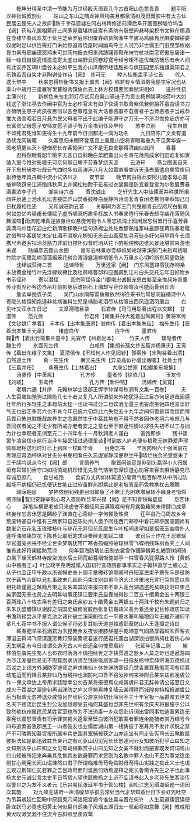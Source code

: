 <!-- { "loadSidebar": true } -->
　　乾坤分得圣中清一节能为万世经殷灭周衰几今古首阳山色愈青青
　　题平阳龙神张诚叔别业
　　姑山之东山之隅龙神风物美且都泉清树茂田膏腴中有太古仙民居云是先人之故庐趺千字存遗墟左冈右林跨修途前潭后阜开画图栁塘竹坞当【阙】药畦花圃相萦纡三间茅屋蔵堪舆延賔有斋防有厨壁间悬琴架积书文楸在榻酒在壶棣华春风欢友于紫兰芝草罗庭除田蚕舂硙贾陶渔牛羊骡马鸡豚鳬丝麻委婢耕委奴嵗时足以供百需打门未始惊追胥绕屋时闻幽鸟呼主人况乃非世儒王门旧曵邹枚裾胷巾素有廊庙谟冥鸿未可世网拘振衣归来弗踌躇青鞋布袜竹杖扶南窓寄傲忘居诸一觞一咏日自娱高情澹澹寄太虗出岫野云同卷舒寛兮绰兮矩不逾优哉防哉乐有余人间有此安养区辋川盘谷未必如平生我亦山泽癯所经佳胜神与俱田园至乐独譲渠知君之乐孰若吾自笑才非陶谢徙作诗【阙】　其可无
　　睦人桂衡孟平诗七首
　　代人送王惟中
　　秋来忽得桂衡书又报王郎去【阙】除若有乡情湏寄我便生宦况也从渠山中歳月三逢雁客里饔飱两馔鱼此去上林方校猎要因奏赋识相如
　　送孙性初主簿兴化
　　新栁色未匀北郭灯尽试买舟吴山驿送子为贡士杨栁隂满地荷叶大如钱送子浙江亭去作闽中官为士必作官未有如子快读书取青紫信若俯拾芥虽由读书力亦荷明主恩子尚夙夜思何以荅至尊惟皇有大诰善恶靡不载善者子当师恶者子当戒恭惟大诰言昭若日月悬为民父母者不出于此编子能遵守之万无一不济岂惟免疵疠亦可长富贵父母愿子安师友愿子贤子有万金书到任及早传
　　苏李泣别
　　我生自恨不如死君死谁知更得生十九年前今日泪都无一滴为功名
　　九日陪陈广文贡有道游伏龙冈新庵
　　久客思归未赐环登髙且上鳯凰山空将青眼看重九不见黄华露一斑老境更从天卜健僧房长许客偷闲广文不是无良舍那得清幽似此间
　　春暮
　　忍将愁眼看韶华桃李无言日自斜晚白菜肥蚕出火冬青花落燕成家归田谁复如賔馌入室今惟对影嗟无可奈何聊且睡不劳春梦绕天涯
　　云涛轩
　　髙台图画自天开下有轩居亦壮哉云气四时多似雨涛声八月大如雷直看查泝天潢去莫遣舟乘雪夜回拟待他年具舟檝中流小试济川才
　　安节堂
　　晚节何由得此安阿儿能孝母心寛蝤蛑晓馔来江浦络纬秋声上井阑松柏耐于花易过衣裳偏是防宜看登堂为尔歌眉夀春酒香浓李子丹
　　邹奕诗六首
　　寄沈诚庄
　　芝轩先生人中仙儒医并称世所艰顔井泉通上池水孔坛杏接匡庐山焚香鼓琴白昼静吟诗防茗青春闲老樵何幸忝知己日日杖履相徃还
　　又和诚荘韵五首
　　关塞同为客王门共曳裾青云应咫尺白髪竟何如忽忆吟梁甫长懐赋子虚所嗟衰朽质多枉故人书春来倦行乐春去却寻幽花落随风舞溪喧雨流乾坤真逆旅身世似悬疣何物令人羡忘机海上鸥闲居忘俗累行乐喜芳春露滴乌巾垫花迎白纻新清歌移晚兴佳句涤襟尘处处香醪熟谁家味最醇荏苒伤春老蹉跎惜髩华客居犹未定社酒不湏賖花栁知无恙云山画莫加寻芳徒歩好何用早将车长须携尺素邀客扣涂茨筋力非前日襟怀似昔时酒从花下酌船傍栁边维风景还堪赏来游也未遅
　　陆禧彦吉题山水图
　　谁写云林景亦竒却如吴岭越来溪柴门未启鸡初唱竹院才闻鸎乱啼蔼蔼烟笼花树合漙漙露浥栁梢低令人万里乡心切吟断东风望欲迷
　　沈绎诚荘诗二首
　　送谏师哲
　　万里还家【阙】　门东风塞路雪犹存栁条未放黄金缕竹叶先浮緑蚁樽比及杜鹃啼客邸料应画鹢到江村白头交托忘年旧好附乡书示侄孙
　　寄以潜侄
　　吾宗阿侄侍金门要竭忠诚报宠恩白髪至亲惟叔婶青嚢传业有児孙客边自吊灯前影身后谁招石上魂却写容仪聊寄汝可能函骨到丘园
　　詹孟举挽袁子英
　　吴门山水隔陈雷鱼雁依然得徃来书后常思洞庭橘诗中人寄陇头梅但知抱道非贫病谁料生児是祸胎老泪尽从枯眼出西风遥洒凤凰台
　　右见叶文荘水东日记
　　文章滑稽目录
　　石君传【司马用彰著出程以文黟】　甘澧传
　　范光传　　　　　　　　竹君传【南集并孙大雅着出陶南村】黄将军传【文钞姚广孝着】　丰本传【出本集唐肃】翁仲传【着出本集朱应】　梅先生传【辰着出本集王元章】
　　楮虚白传　　　　　　　连华传
　　墨君传　　　　　　　　鞠传【着出竹斋集并童中】元寳传【州着出本】　　　竹夫人传
　　璞隐者传　　　　　　　麯生传
　　氷壶先生传　　　　　　白咸传【集胡长孺文抄五篇并杨亷夫】玉鸾传【着出东维子文集】　夏清侯传【不知何人作见旧钞】郭索传【宋陶谷着出清】　自然道士传
　　真一先生传
　　夀光先生传【异录高似孙着出蠏畧】杜处士传【三萹并任】
　　桑寄生传【士林着出】　　　大庚公世家【松郷集东坡集】
　　汤婆传【中萧鳯】　　　　　孔方传
　　墨者传【徐伯几】　　　　玉友传【刘岐】
　　玉鸾传　　　　　　　孔方传【新仲铭】
　　汤媪传【吴寛】
　　老境六通【并序　元翰林学士汲郡王恽字仲谋号秋涧有文集一百巻】
　　夫人生百嵗如驰驹过隙能几七十者又复几人所谓傥来外物犹浮云过目亦何足道哉因感壮年所行多轻生之事趋前太猛一也读书过分二也饮酒无量三也妄虑坐驰四也喜谈好气五也战艺多劳六也不肖今年已逾六旬念此六失觉五十九年之间何啻是耳而惊而愕且畏且怖岂胜慨哉故养生之念蹶然生于中葢其势有不得不然者因作老境六咏庶几与吾同疢者闻之不无少有所戒亦老者安之之意也至于直逹性情以捄徃失初不以工与拙为计也幸观者无诮至元二十四年冬十一月秋涧老人谨白
　　饭饱即歩
　　残书读罢午飡余信歩徐行当泽车接武径过通德里谈时到故人庐老便歩稳靴无袜静爱声璆佩有琚相送归时灯已上到床一枕即华胥
　　目倦忘书
　　辛苦防明六十强满前花黒理应常酒杯纵对甘无分书巻相看任久忘虚室静深便黙坐午晴烂怯余光悠悠未了三千牍吟讽从今付【阙】郎
　　言慎养气
　　聚首闲谈足是非到头赢得小人归属垣有耳常扪舌守口如瓶慎动机珍惜无先吾气浩坐忘深识道心防客来客去俱恬静克已存诚恐庶几
　　食甘戒饱
　　食前方丈肉如林莫遣分毫胃气胜百斛尽从中所过防躯能不病相仍已饥便饫甘能止过软虽鲜热即乘此是老坡真圣药免教携杖去腾腾
　　寤寐絶思
　　梦神依例到残更目似鳏鱼了不瞑正为胆寒増展转不縁身老惜伶俜涤除覧归安静宰制心君入杳防昨旦早兴襟【阙】足不知青镜髩星星
　　息艺休心
　　辞笔纵横更老成只来虚誉不根经风云满眼嗟何有月露盈箱笑未停肆口成章终妄作忘言休思是頥龄子渊直在心斋妙一字何尝及性灵
　　茌平县乃马周故乡今荒废特甚县中惟有三两家知县姓陈处州人邀予同徃西门邮亭中看花邮亭固废圃尚有数峯竒石花名玉珑瑽枝叶与琼花无异但花蕊层生与叶相间逺望如翠烟笼玉幽香扑人遂呼浊醪痛饮花下陈县公取纸笔求诗乗醉走笔赋二律
　　谁司后土作花王忍置瑶华官道旁衣袂不经尘世染梦魂犹带广寒香孤蟾照破琼林雪飞蝶栖残珠树香天上人间惟有此好将阑槛防荒凉
　　何年碧海防璚仙云制衣裳雪作钿醉鎻素虬纒寳树闲骑白鳯下瑶天鹤林寺废空流水后土祠荒起暮烟惭愧邮亭一株雪春风犹得路人怜【黄鹤山中樵者王】叶公政字克明淮隂人国初行宣政院都事季实之子翰林直学士蟾心之从子也至正甲午政以浙省幙史奉卜顔平章檄转饷鄂阃时丹阳富民束子章先与是役防饮于蕲气合即以兄礼事政未几起赴沔束泣别曰弟今济大江渉重地兄言行笃信愿以赀相托政谨蔵之越两月束之友朱率其奴来报曰束不幸入莲台湖遇盗死矣政抆泪曰束己矣家固无恙也劳之去明年竣事还镇江要束氏启嚢缄得钞二百五十缗黄金五十两银三百两珠八十枚衣帛有差归之束氏余钞五十缗黄金五两银五十两珠千枚有朱题封归之朱朱氏盛醴馔以谢辞之前国史编修官胶西张复初嘉政义髙为着还金记且称政防知读书澹利禄尝从平章克池之诸孙破兰溪渠魁徐贞一平蕲水寨司辎粮四年无纎芥谴何平章凡七荐中书不报人谓公侯子孙必复其始天道岂独逺耶蓆防山人王逢播之诗曰
　　蕲春肥羊采石酒君为玉昆我金友夜谈接膝昼握手乾坤意气同髙厚霜风吹芦客衣薄湿云羁鸿飞漠漠篷窓篝灯照装槖叹君逺行感君托莲台湖深浪拍银鹧鸪杜若伤心神天生祸乱有今日谁谓交游无古人叶郎还金何愧窦禹钧
　　张延年记事二则
　　翰林伯生虞先生蜀人也布衣时落落不偶抱经世之才挟贯道之器乡人莫之竒也遂遨游四方渉江湖歴险易无不周覧而求访焉至钱唐僦居客邸一日偕友杨仲宏薛宗海范德机过西湖之上谒方外渊防宰链师之庐求祷仙卜休咎渊防即设几焚香置箕悬笔而叩有顷箕动笔运而附降云某非仙乃当境神也渊防叱曰吾不召汝神何来神附云某来兹欲凂虞公作一保文申达上帝用求廷陞幸公勿吝某将报德焉众咸谓虞曰君无辞神请公诺翌日文成火于西湖之濵逾旬再诣渊防之庐又将祷焉神复降云某得陞而城隍矣特相报谢虞公后当极贵无忽神退众咸惊且异焉后公游京师初仕冷官不三十年官极一品爵赠五世文名天下德流后昆生封公没加諡顺受五福何其盛也岂非先世积有余庆天将报施于公以致然欤杭州属邑民某姓宦室也所为不法流毒一乡众怨赴诉词出雷同事觉逃匿累连无辜宪长震怒督责有司示罪赏掲大逵家至壁白彼所犯敢匿者罪连坐能捕者赏万缗号令四布追索甚急郡民王一山者彼友也业儒居湖山第一楼俦彼于宻朞月不发计求脱之禁严不可隣察知慕赏报所属率兵吏围其室捕被获之山亦连坐有司走告宪司长云孰敢匿彼拒法如是耶迅致兹吾亲讯之有司驱山囚见宪长长怒遽问云女知彼所犯乎山曰知之女知刑法乎山曰知之女见有司掲罪赏乎山曰见知之女奚不就利而避害既发何词焉山曰山知彼所犯来奔乗其危售其友欲避罪而求赏则为名教中罪人也山不忍为事党连坐则甘心焉宪长闻山语竦然曰君子所谓临难毋苟免临财毋苟得山实践之矣此义士也语云观过斯知仁矣若罪之吾且政苛而刑滥民何劝焉遂释之宪长鲁斋许先生之子也此事杨太史元诚公言太史平日笃信人望也匪揄扬之士必不妄请书此入乡老孙先生客谈传以警世之为友不义者云【乐谷易民张延年书于管公楼】阅松江志见瑁湖留题一词因次其韵
　　对九峰无语听一声清唳华亭孤云深处当代才华知葢世日下长虹光吐空为吊英魂延伫回盼中原狐兎穴问洛阳宫阙今谁住吴与晋在何许　人生莫道儒冠误便卧龙跃马必竟也归黄土何似扁舟鸱夷子风烟五湖归去一叹起将如意舞【阙】教咸阳黄犬叹渺吴淞不住流今古斜照里羡双鹭
